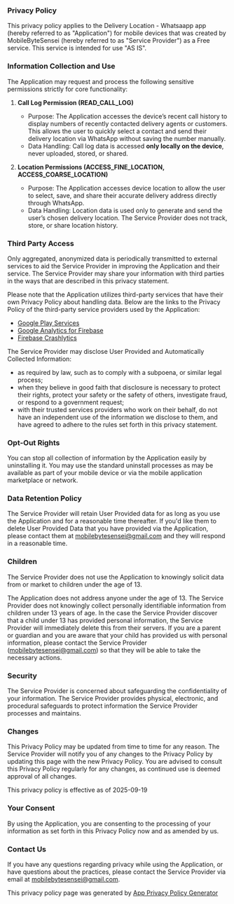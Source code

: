 ### Privacy Policy

This privacy policy applies to the Delivery Location - Whatsaapp app (hereby referred to as "Application") for mobile devices that was created by MobileByteSensei (hereby referred to as "Service Provider") as a Free service. This service is intended for use "AS IS".

### Information Collection and Use

The Application may request and process the following sensitive permissions strictly for core functionality:

1. **Call Log Permission (READ\_CALL\_LOG)**

   * Purpose: The Application accesses the device’s recent call history to display numbers of recently contacted delivery agents or customers. This allows the user to quickly select a contact and send their delivery location via WhatsApp without saving the number manually.
   * Data Handling: Call log data is accessed **only locally on the device**, never uploaded, stored, or shared.

2. **Location Permissions (ACCESS\_FINE\_LOCATION, ACCESS\_COARSE\_LOCATION)**

   * Purpose: The Application accesses device location to allow the user to select, save, and share their accurate delivery address directly through WhatsApp.
   * Data Handling: Location data is used only to generate and send the user’s chosen delivery location. The Service Provider does not track, store, or share location history.


### Third Party Access

Only aggregated, anonymized data is periodically transmitted to external services to aid the Service Provider in improving the Application and their service. The Service Provider may share your information with third parties in the ways that are described in this privacy statement.

Please note that the Application utilizes third-party services that have their own Privacy Policy about handling data. Below are the links to the Privacy Policy of the third-party service providers used by the Application:

*   [Google Play Services](https://www.google.com/policies/privacy/)
*   [Google Analytics for Firebase](https://firebase.google.com/support/privacy)
*   [Firebase Crashlytics](https://firebase.google.com/support/privacy/)

The Service Provider may disclose User Provided and Automatically Collected Information:

*   as required by law, such as to comply with a subpoena, or similar legal process;
*   when they believe in good faith that disclosure is necessary to protect their rights, protect your safety or the safety of others, investigate fraud, or respond to a government request;
*   with their trusted services providers who work on their behalf, do not have an independent use of the information we disclose to them, and have agreed to adhere to the rules set forth in this privacy statement.

### Opt-Out Rights

You can stop all collection of information by the Application easily by uninstalling it. You may use the standard uninstall processes as may be available as part of your mobile device or via the mobile application marketplace or network.

### Data Retention Policy

The Service Provider will retain User Provided data for as long as you use the Application and for a reasonable time thereafter. If you'd like them to delete User Provided Data that you have provided via the Application, please contact them at mobilebytesensei@gmail.com and they will respond in a reasonable time.

### Children

The Service Provider does not use the Application to knowingly solicit data from or market to children under the age of 13.

The Application does not address anyone under the age of 13\. The Service Provider does not knowingly collect personally identifiable information from children under 13 years of age. In the case the Service Provider discover that a child under 13 has provided personal information, the Service Provider will immediately delete this from their servers. If you are a parent or guardian and you are aware that your child has provided us with personal information, please contact the Service Provider (mobilebytesensei@gmail.com) so that they will be able to take the necessary actions.

### Security

The Service Provider is concerned about safeguarding the confidentiality of your information. The Service Provider provides physical, electronic, and procedural safeguards to protect information the Service Provider processes and maintains.

### Changes

This Privacy Policy may be updated from time to time for any reason. The Service Provider will notify you of any changes to the Privacy Policy by updating this page with the new Privacy Policy. You are advised to consult this Privacy Policy regularly for any changes, as continued use is deemed approval of all changes.

This privacy policy is effective as of 2025-09-19

### Your Consent

By using the Application, you are consenting to the processing of your information as set forth in this Privacy Policy now and as amended by us.

### Contact Us

If you have any questions regarding privacy while using the Application, or have questions about the practices, please contact the Service Provider via email at mobilebytesensei@gmail.com.

This privacy policy page was generated by [App Privacy Policy Generator](https://app-privacy-policy-generator.nisrulz.com/)
